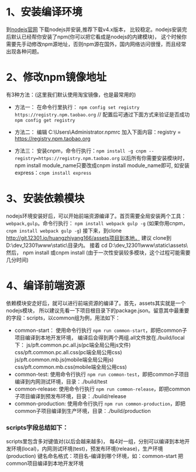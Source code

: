 # 1、安装编译环境

到[nodejs官网](https://nodejs.org/) 下载nodejs并安装,推荐下载v4.x版本，
比较稳定。nodejs安装完后默认已经帮你安装了npm(你可以把它看成是nodejs的内建模块)，
这个时候你需要先手动修改npm源地址，否则npm源在国外，国内网络访问很慢，而且经常出现各种问题。

# 2、修改npm镜像地址

有3种方法：(这里我们默认使用淘宝镜像，也是最常用的)

- 方法一：
在命令行里执行： `npm config set registry https://registry.npm.taobao.org`
// 配置后可通过下面方式来验证是否成功
`npm config get registry`

- 方法二：
编辑 C:\Users\Administrator\.npmrc 加入下面内容：registry = https://registry.npm.taobao.org

- 方法三：
安装cnpm，命令行执行：`npm install -g cnpm --registry=https://registry.npm.taobao.org`
以后所有你需要安装模块时，npm install module_name只要改成cnpm install module_name即可,
如安装express：`cnpm install express`


# 3、安装依赖模块

nodejs环境安装好后，可以开始前端资源编译了。首页需要全局安装两个工具：`webpack,gulp`。命令行执行：
`npm install webpack gulp -g` (如果你用cnpm，`cnpm install webpack gulp -g`)
接下来，到clone http://git.12301.io/huangzhiyang166/assets项目到本地，
建议 clone到D:\dev_12301\www\static\目录内。
接着 cd D:\dev_12301\www\static\assets\ 然后，
npm install 或cnpm install (由于一次性安装较多模块，这个过程可能需要几分时间)


# 4、编译前端资源
依赖模块安赱好后，就可以进行前端资源的编译了。首先，assets其实就是一个nodejs模块，
所以建议先看一下项目根目录下的package.json。留意其中最重要的字段：scripts，以common组为例，用法如下：
- common-start：
使用命令行执行 `npm run common-start`，即把common子项目编译到本地开发环境，
编译后会得到两个两组.all文件放在./build/local下：
js/pft.common.pc.all.js(pc端全局公用js文件)
css/pft.common.pc.all.css(pc端全局公用css)
js/pft.common.mb.js(mobile端全局公用js)
css/pft.common.mb.css(mobile端全局公用css)
- common-test:
使用命令行执行 `npm run common-test`，即把common子项目编译到内网测试环境，目录：./build/test
- common-release:
使用命令行执行 `npm run common-release`，即把common子项目编译到预发布环境，目录：./build/release
- common-production:
使用命令行执行 `npm run common-production`，即把common子项目编译到生产环境，目录：./build/production


### scripts字段总结如下：
scripts里包含多对键值对(以后会越来越多)，
每4对一组，分别可以编译到本地开发环境(local)，内网测试环境(test)，预发布环境(release)，生产环境(production)
键名命名格式：项目名-编译到哪个环境，如：common-start 把common项目编译到本地开发环境


